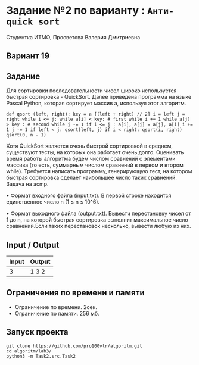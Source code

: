 # Задание №2 по варианту  : `Анти-quick sort`
Студентка ИТМО, Просветова Валерия Дмитриевна

## Вариант 19

## Задание 

Для сортировки последовательности чисел широко используется быстрая сортировка - QuickSort. Далее приведена программа на языке Pascal Python, которая сортирует массив a, используя этот алгоритм.

`def qsort (left, right):
        key = a [(left + right) // 2]
        i = left
        j = right
while i <= j:
        while a[i] < key: # first while
                i += 1
        while a[j] > key : # second while
                j -= 1
        if i <= j :
                a[i], a[j] = a[j], a[i]
                i += 1
                j -= 1
if left < j:
        qsort(left, j)
if i < right:
        qsort(i, right)
qsort(0, n - 1)`

Хотя QuickSort является очень быстрой сортировкой в среднем, существуют тесты, на которых она работает очень долго. Оценивать время работы алгоритма
будем числом сравнений с элементами массива (то есть, суммарным числом сравнений в первом и втором while). Требуется написать программу, генерирующую тест, на котором быстрая сортировка сделает наибольшее число таких сравнений. Задача на acmp.

• Формат входного файла (input.txt). В первой строке находится единственное число n (1 ≤ n ≤ 10^6).

• Формат выходного файла (output.txt). Вывести перестановку чисел от 1 до n, на которой быстрая сортировка выполнит максимальное число сравнений.Если таких перестановок несколько, вывести любую из них.

## Input / Output 

| Input    | Output   |
|----------|----------|
| 3        | 1 3 2    |


## Ограничения по времени и памяти

- Ограничение по времени. 2сек.
- Ограничение по памяти. 256 мб.


## Запуск проекта

`git clone https://github.com/pro100vlr/algoritm.git`   
`cd algoritm/lab3/`  
`python3 -m Task2.src.Task2`   